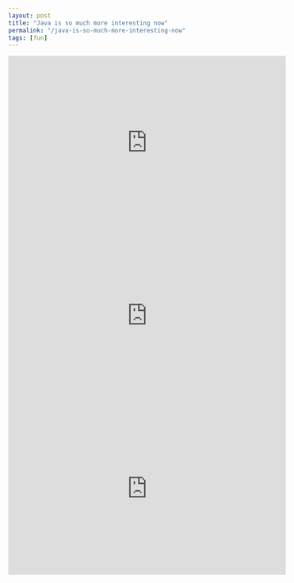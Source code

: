 ```yaml
---
layout: post
title: "Java is so much more interesting now"
permalink: "/java-is-so-much-more-interesting-now"
tags: [fun]
---
```


<iframe width="560" height="349" src="http://www.youtube.com/embed/yl1f1-Da0OI" frameborder="0" allowfullscreen></iframe>
<iframe width="560" height="349" src="http://www.youtube.com/embed/5U1_KW6ww7Y" frameborder="0" allowfullscreen></iframe>
<iframe width="560" height="349" src="http://www.youtube.com/embed/1JZnj4eNHXE" frameborder="0" allowfullscreen></iframe>
